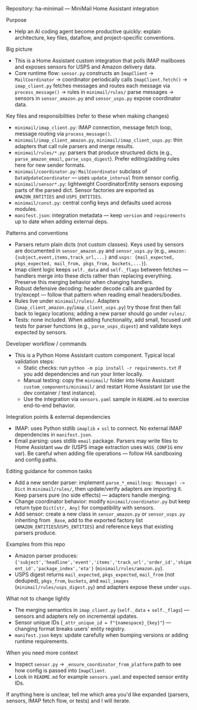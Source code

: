 Repository: ha-minimail — MiniMail Home Assistant integration

Purpose
- Help an AI coding agent become productive quickly: explain architecture, key files, dataflow, and project-specific conventions.

Big picture
- This is a Home Assistant custom integration that polls IMAP mailboxes and exposes sensors for USPS and Amazon delivery data.
- Core runtime flow: `sensor.py` constructs an `ImapClient` -> `MailCoordinator` -> coordinator periodically calls `ImapClient.fetch()` -> `imap_client.py` fetches messages and routes each message via `process_message()` -> rules in `minimail/rules/` parse messages -> sensors in `sensor_amazon.py` and `sensor_usps.py` expose coordinator data.

Key files and responsibilities (refer to these when making changes)
- `minimail/imap_client.py`: IMAP connection, message fetch loop, message routing via `process_message()`.
- `minimail/imap_client_amazon.py`, `minimail/imap_client_usps.py`: thin adapters that call rule parsers and merge results.
- `minimail/rules/*.py`: parsers that produce structured dicts (e.g., `parse_amazon_email`, `parse_usps_digest`). Prefer editing/adding rules here for new sender formats.
- `minimail/coordinator.py`: `MailCoordinator` subclass of `DataUpdateCoordinator` — uses `update_interval` from sensor config.
- `minimail/sensor*.py`: lightweight CoordinatorEntity sensors exposing parts of the parsed dict. Sensor factories are exported as `AMAZON_ENTITIES` and `USPS_ENTITIES`.
- `minimail/const.py`: central config keys and defaults used across modules.
- `manifest.json`: integration metadata — keep `version` and `requirements` up to date when adding external deps.

Patterns and conventions
- Parsers return plain dicts (not custom classes). Keys used by sensors are documented in `sensor_amazon.py` and `sensor_usps.py` (e.g., `amazon: {subject,event,items,track_url,...}` and `usps: {mail_expected, pkgs_expected, mail_from, pkgs_from, buckets,...}`).
- Imap client logic keeps `self._data` and `self._flags` between fetches — handlers merge into these dicts rather than replacing everything. Preserve this merging behavior when changing handlers.
- Robust defensive decoding: header decode calls are guarded by try/except — follow that pattern when reading email headers/bodies.
- Rules live under `minimail/rules/`. Adapters (`imap_client_amazon.py`/`imap_client_usps.py`) try those first then fall back to legacy locations; adding a new parser should go under `rules/`.
- Tests: none included. When adding functionality, add small, focused unit tests for parser functions (e.g., `parse_usps_digest`) and validate keys expected by sensors.

Developer workflow / commands
- This is a Python Home Assistant custom component. Typical local validation steps:
  - Static checks: run `python -m pip install -r requirements.txt` if you add dependencies and run your linter locally.
  - Manual testing: copy the `minimail/` folder into Home Assistant `custom_components/minimail/` and restart Home Assistant (or use the dev container / test instance).
  - Use the integration via `sensors.yaml` sample in `README.md` to exercise end-to-end behavior.

Integration points & external dependencies
- IMAP: uses Python stdlib `imaplib` + `ssl` to connect. No external IMAP dependencies in `manifest.json`.
- Email parsing: uses stdlib `email` package. Parsers may write files to Home Assistant `www` dir (USPS image extraction uses `HASS_CONFIG` env var). Be careful when adding file operations — follow HA sandboxing and config paths.

Editing guidance for common tasks
- Add a new sender parser: implement `parse_*_email(msg: Message) -> Dict` in `minimail/rules/`, then update/verify adapters are importing it. Keep parsers pure (no side effects) — adapters handle merging.
- Change coordinator behavior: modify `minimail/coordinator.py` but keep return type `Dict[str, Any]` for compatibility with sensors.
- Add sensor: create a new class in `sensor_amazon.py` or `sensor_usps.py` inheriting from `_Base`, add to the exported factory list (`AMAZON_ENTITIES`/`USPS_ENTITIES`) and reference keys that existing parsers produce.

Examples from this repo
- Amazon parser produces: `{'subject','headline','event','items','track_url','order_id','shipment_id','package_index','eta'}` (`minimail/rules/amazon.py`).
- USPS digest returns `mail_expected`, `pkgs_expected`, `mail_from` (not deduped), `pkgs_from`, `buckets`, and `mail_images` (`minimail/rules/usps_digest.py`) and adapters expose these under `usps`.

What not to change lightly
- The merging semantics in `imap_client.py` (`self._data` + `self._flags`) — sensors and adapters rely on incremental updates.
- Sensor unique IDs (`_attr_unique_id = f"{namespace}_{key}"`) — changing format breaks users' entity registry.
- `manifest.json` keys: update carefully when bumping versions or adding runtime requirements.

When you need more context
- Inspect `sensor.py` → `_ensure_coordinator_from_platform` path to see how config is passed into `ImapClient`.
- Look in `README.md` for example `sensors.yaml` and expected sensor entity IDs.

If anything here is unclear, tell me which area you'd like expanded (parsers, sensors, IMAP fetch flow, or tests) and I will iterate.
